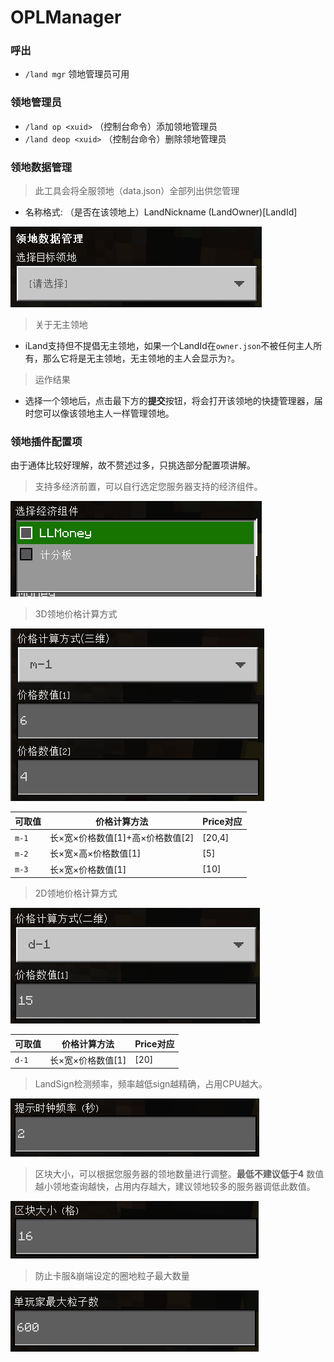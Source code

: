 # OPLManager

### 呼出
 - `/land mgr` 领地管理员可用

### 领地管理员
 - `/land op <xuid>` （控制台命令）添加领地管理员
 - `/land deop <xuid>` （控制台命令）删除领地管理员

### 领地数据管理
> 此工具会将全服领地（data.json）全部列出供您管理
 - 名称格式: （是否在该领地上）LandNickname (LandOwner)[LandId]

![](../img/oplmgr/1.png)

> 关于无主领地
 - iLand支持但不提倡无主领地，如果一个LandId在`owner.json`不被任何主人所有，那么它将是无主领地，无主领地的主人会显示为`?`。

> 运作结果
 - 选择一个领地后，点击最下方的**提交**按钮，将会打开该领地的快捷管理器，届时您可以像该领地主人一样管理领地。

### 领地插件配置项
由于通体比较好理解，故不赘述过多，只挑选部分配置项讲解。

> 支持多经济前置，可以自行选定您服务器支持的经济组件。

![](../img/oplmgr/2.png)

> 3D领地价格计算方式

![](../img/oplmgr/3.png)

可取值 | 价格计算方法 | Price对应
-|-|-
`m-1` | 长×宽×价格数值[1]+高×价格数值[2] | [20,4]
`m-2` | 长×宽×高×价格数值[1] | [5]
`m-3` | 长×宽×价格数值[1] | [10]

> 2D领地价格计算方式

![](../img/oplmgr/4.png)

可取值 | 价格计算方法 | Price对应
-|-|-
`d-1` | 长×宽×价格数值[1] | [20]

> LandSign检测频率，频率越低sign越精确，占用CPU越大。

![](../img/oplmgr/5.png)

> 区块大小，可以根据您服务器的领地数量进行调整。**最低不建议低于4** 数值越小领地查询越快，占用内存越大，建议领地较多的服务器调低此数值。

![](../img/oplmgr/6.png)

> 防止卡服&崩端设定的圈地粒子最大数量

![](../img/oplmgr/7.png)